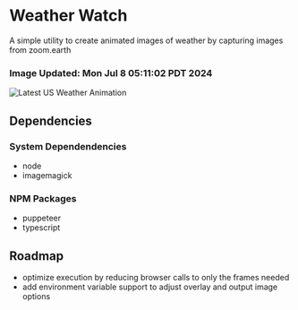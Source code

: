 # Weather Watch

A simple utility to create animated images of weather by capturing images from zoom.earth

### Image Updated: Mon Jul  8 05:11:02 PDT 2024

![Latest US Weather Animation](animations/2024-07-08.webp)

## Dependencies
### System Dependendencies
* node
* imagemagick
### NPM Packages
* puppeteer
* typescript

## Roadmap
* optimize execution by reducing browser calls to only the frames needed
* add environment variable support to adjust overlay and output image options
